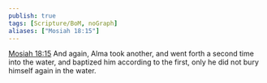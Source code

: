 ```yaml
---
publish: true
tags: [Scripture/BoM, noGraph]
aliases: ["Mosiah 18:15"]
---
```

[Mosiah 18:15](https://churchofjesuschrist.org/study/scriptures/bofm/mosiah/18?lang=eng&id=p15#p15) And again, Alma took another, and went forth a second time into the water, and baptized him according to the first, only he did not bury himself again in the water.
